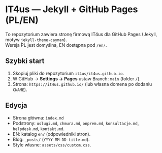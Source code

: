 
# IT4us — Jekyll + GitHub Pages (PL/EN)

To repozytorium zawiera stronę firmową IT4us dla GitHub Pages (Jekyll, motyw `jekyll-theme-cayman`).  
Wersja PL jest domyślna, EN dostępna pod `/en/`.

## Szybki start
1. Skopiuj pliki do repozytorium `it4us/it4us.github.io`.
2. W GitHub → **Settings → Pages** ustaw Branch: `main` (folder `/`).
3. Strona: `https://it4us.github.io/` (lub własna domena po dodaniu `CNAME`).

## Edycja
- Strona główna: `index.md`
- Podstrony: `uslugi.md`, `chmura.md`, `onprem.md`, `konsultacje.md`, `helpdesk.md`, `kontakt.md`.
- EN: katalog `en/` (odpowiedniki stron).
- Blog: `_posts/` (`YYYY-MM-DD-title.md`).
- Style własne: `assets/css/custom.css`.
